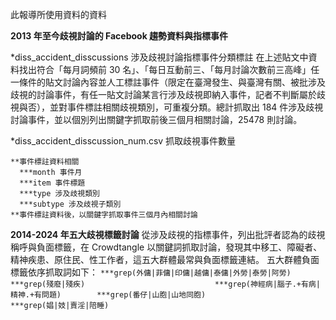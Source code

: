 此報導所使用資料的資料

**2013 年至今歧視討論的 Facebook 趨勢資料與指標事件**


  *diss_accident_disscussions 涉及歧視討論指標事件分類標註
  在上述貼文中資料找出符合「每月詞頻前 30 名」、「每日互動前三、「每月討論次數前三高峰」任一條件的貼文討論內容並人工標註事件（限定在臺灣發生、與臺灣有關、被批涉及歧視的討論事件，有任一貼文討論某言行涉及歧視即納入事件，記者不判斷屬於歧視與否），並對事件標註相關歧視類別，可重複分類。總計抓取出 184 件涉及歧視討論事件，並以個別列出關鍵字抓取前後三個月相關討論，25478 則討論。
  
  *diss_accident_disscussion_num.csv
  抓取歧視事件數量
  
    **事件標註資料相關
      ***month 事件月
      ***item 事件標題
      ***type 涉及歧視類別
      ***subtype 涉及歧視子類別
    **事件標註資料後，以關鍵字抓取事件三個月內相關討論
  
**2014-2024 年五大歧視標籤討論**
從涉及歧視的指標事件，列出批評者認為的歧視稱呼與負面標籤，在 Crowdtangle 以關鍵詞抓取討論，發現其中移工、障礙者、精神疾患、原住民、性工作者，這五大群體最常與負面標籤連結。
五大群體負面標籤依序抓取詞如下：
   ``***grep(外傭|菲傭|印傭|越傭|泰傭|外勞|泰勞|阿勞) 
     ***grep(殘廢|殘疾)                            
     ***grep(神經病|腦子.+有病|精神.+有問題)       
     ***grep(番仔|山胞|山地同胞)                   
     ***grep(娼|妓|賣淫|陪睡)  ``                  

   
   
   
    
    
